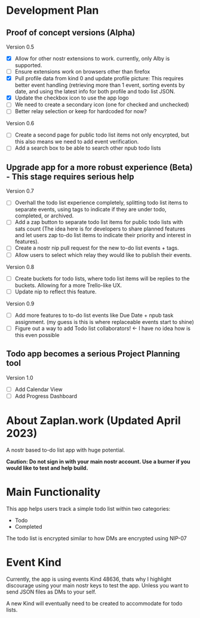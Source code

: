 # Development Plan
## Proof of concept versions (Alpha)

Version 0.5
- [x] Allow for other nostr extensions to work. currently, only Alby is supported.
- [ ] Ensure extensions work on browsers other than firefox
- [x] Pull profile data from kind 0 and update profile picture: This requires better event handling (retrieving more than 1 event, sorting events by date, and using the latest info for both profile and todo list JSON.
- [x] Update the checkbox icon to use the app logo
- [ ] We need to create a secondary icon (one for checked and unchecked)
- [ ] Better relay selection or keep for hardcoded for now?

Version 0.6
- [ ] Create a second page for public todo list items not only encyrpted, but this also means we need to add event verification.
- [ ] Add a search box to be able to search other npub todo lists
## Upgrade app for a more robust experience (Beta) - This stage requires serious help

Version 0.7
- [ ] Overhall the todo list experience completely, splitting todo list items to separate events, using tags to indicate if they are under todo, completed, or archived.
- [ ] Add a zap button to separate todo list items for public todo lists with sats count (The idea here is for developers to share planned features and let users zap to-do list items to indicate their priority and interest in features).
- [ ] Create a nostr nip pull request for the new to-do list events + tags.
- [ ] Allow users to select which relay they would like to publish their events.

Version 0.8
- [ ] Create buckets for todo lists, where todo list items will be replies to the buckets. Allowing for a more Trello-like UX.
- [ ] Update nip to reflect this feature.

Version 0.9
- [ ] Add more features to to-do list events like Due Date + npub task assignment. (my guess is this is where replaceable events start to shine)
- [ ] Figure out a way to add Todo list collaborators! <- I have no idea how is this even possible

## Todo app becomes a serious Project Planning tool
Version 1.0
- [ ] Add Calendar View
- [ ] Add Progress Dashboard

# About Zaplan.work (Updated April 2023)
A nostr based to-do list app with huge potential.

**Caution: Do not sign in with your main nostr account. Use a burner if you would like to test and help build.**

# Main Functionality
This app helps users track a simple todo list within two categories:
- Todo
- Completed

The todo list is encrypted similar to how DMs are encrypted using NIP-07

# Event Kind
Currently, the app is using events Kind 48636, thats why I highlight discourage using your main nostr keys to test the app. Unless you want to send JSON files as DMs to your self.

A new Kind will eventually need to be created to accommodate for todo lists.
